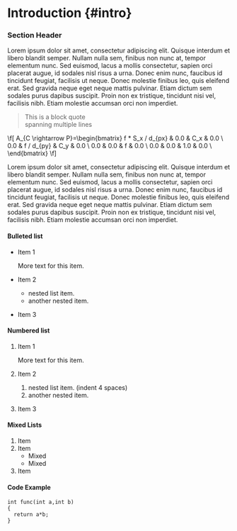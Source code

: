 # Introduction {#intro}


### Section Header

Lorem ipsum dolor sit amet, consectetur adipiscing elit. Quisque interdum et libero blandit semper. Nullam nulla sem, finibus non nunc at, tempor elementum nunc. Sed euismod, lacus a mollis consectetur, sapien orci placerat augue, id sodales nisl risus a urna. Donec enim nunc, faucibus id tincidunt feugiat, facilisis ut neque. Donec molestie finibus leo, quis eleifend erat. Sed gravida neque eget neque mattis pulvinar. Etiam dictum sem sodales purus dapibus suscipit. Proin non ex tristique, tincidunt nisi vel, facilisis nibh. Etiam molestie accumsan orci non imperdiet.

> This is a block quote  
> spanning multiple lines

\f[
A_{C \rightarrow P}=\begin{bmatrix}
f * S_x / d_{px} & 0.0        & C_x & 0.0 \\
0.0              & f / d_{py} & C_y & 0.0 \\
0.0              & 0.0        & f   & 0.0 \\
0.0              & 0.0        & 1.0 & 0.0 \\
\end{bmatrix}
\f]

Lorem ipsum dolor sit amet, consectetur adipiscing elit. Quisque interdum et libero blandit semper. Nullam nulla sem, finibus non nunc at, tempor elementum nunc. Sed euismod, lacus a mollis consectetur, sapien orci placerat augue, id sodales nisl risus a urna. Donec enim nunc, faucibus id tincidunt feugiat, facilisis ut neque. Donec molestie finibus leo, quis eleifend erat. Sed gravida neque eget neque mattis pulvinar. Etiam dictum sem sodales purus dapibus suscipit. Proin non ex tristique, tincidunt nisi vel, facilisis nibh. Etiam molestie accumsan orci non imperdiet.


#### Bulleted list

* Item 1

  More text for this item.

* Item 2
  * nested list item.
  * another nested item.
* Item 3


#### Numbered list

1. Item 1

    More text for this item.

2. Item 2
    1. nested list item. (indent 4 spaces)
    2. another nested item.
3. Item 3


#### Mixed Lists

1. Item
2. Item
   * Mixed
   * Mixed
3. Item


#### Code Example

~~~~~~~~~~~~~~~{.cpp}
int func(int a,int b)
{
  return a*b;
}
~~~~~~~~~~~~~~~